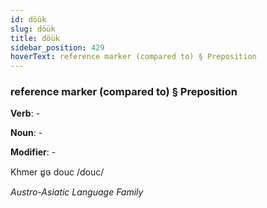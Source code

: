 ```yaml
---
id: döük
slug: döük
title: döük
sidebar_position: 429
hoverText: reference marker (compared to) § Preposition
---
```


### reference marker (compared to) § Preposition

**Verb**: -

**Noun**: -

**Modifier**: -

Khmer ដូច douc /ɗouc/

*Austro-Asiatic Language Family*
